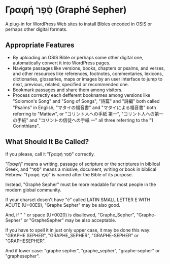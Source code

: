 # Γραφή סֵ֫פֶר (Graphé Sepher)

A plug-in for WordPress Web sites to install Bibles encoded in OSIS or perhaps other digital formats.

## Appropriate Features
* By uploading an OSIS Bible or perhaps some other digital one, automatically convert it into WordPress pages.
* Navigate passages like versions, books, chapters or psalms, and verses, and other resources like references, footnotes, commentaries, lexicons, dictionaries, glossaries, maps or images by an user interface to jump to next, previous, related, specified or recommended one.
* Bookmark passages and share them among visitors.
* Process correctly each defferent booknames among versions like "Solomon's Song" and "Song of Songs", "詩篇" and "詩編" both called "Psalms" in English, "マタイの福音書" and "マタイによる福音書" both referring to "Mattew", or "コリント人への手紙 第一", "コリント人への第一の手紙" and "コリントの信徒への手紙 一" all three referring to the "1 Corinthians".

## What Should It Be Called?

If you please, call it "Γραφή סֵ֫פֶר" correctly.

"Γραφή" means a writing, passage of scripture or the scriptures in biblical Greek, and "סֵ֫פֶר" means a missive, document, writing or book in biblical Hebrew. "Γραφή סֵ֫פֶר" is named after the Bible of its purpose.

Instead, "Graphé Sepher" must be more readable for most people in the modern global community.

If your charset dosen't have "é" called LATIN SMALL LETTER E WITH ACUTE (U+00E9), "Graphe Sepher" may be also good.

And, if " " or space (U+0020) is disallowed, "Graphe_Sepher", "Graphe-Sepher" or "GrapheSepher" may be also acceptable.

If you have to spell it in just only upper case, it may be done this way: "GRAPHE SEPHER", "GRAPHE_SEPHER", "GRAPHE-SEPHER" or "GRAPHESEPHER".

And if lower case: "graphe sepher", "graphe_sepher", "graphe-sepher" or "graphesepher".
